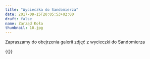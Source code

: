 ```yaml
---
title: "Wycieczka do Sandomierza"
date: 2017-09-15T20:05:53+02:00
draft: false
name: Zarząd Koła
thumbnail: 10.jpg
---
```


Zapraszamy do obejrzenia galerii zdjęć z wycieczki do Sandomierza

<!--more-->

{{<gallery>}}
